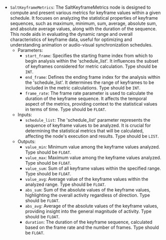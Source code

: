- `SaltKeyframeMetrics`: The SaltKeyframeMetrics node is designed to compute and present various metrics for keyframe values within a given schedule. It focuses on analyzing the statistical properties of keyframe sequences, such as maximum, minimum, sum, average, absolute sum, and absolute average values, along with the duration of the sequence. This node aids in evaluating the dynamic range and overall characteristics of keyframe data, useful for optimizing and understanding animation or audio-visual synchronization schedules.
    - Parameters:
        - `start_frame`: Specifies the starting frame index from which to begin analysis within the 'schedule_list'. It influences the subset of keyframes considered for metric calculation. Type should be `INT`.
        - `end_frame`: Defines the ending frame index for the analysis within the 'schedule_list'. It determines the range of keyframes to be included in the metric calculations. Type should be `INT`.
        - `frame_rate`: The frame rate parameter is used to calculate the duration of the keyframe sequence. It affects the temporal aspect of the metrics, providing context to the statistical values in terms of time. Type should be `FLOAT`.
    - Inputs:
        - `schedule_list`: The 'schedule_list' parameter represents the sequence of keyframe values to be analyzed. It is crucial for determining the statistical metrics that will be calculated, affecting the node's execution and results. Type should be `LIST`.
    - Outputs:
        - `value_min`: Minimum value among the keyframe values analyzed. Type should be `FLOAT`.
        - `value_max`: Maximum value among the keyframe values analyzed. Type should be `FLOAT`.
        - `value_sum`: Sum of all keyframe values within the specified range. Type should be `FLOAT`.
        - `value_avg`: Average value of the keyframe values within the analyzed range. Type should be `FLOAT`.
        - `abs_sum`: Sum of the absolute values of the keyframe values, highlighting the overall activity regardless of direction. Type should be `FLOAT`.
        - `abs_avg`: Average of the absolute values of the keyframe values, providing insight into the general magnitude of activity. Type should be `FLOAT`.
        - `duration`: The duration of the keyframe sequence, calculated based on the frame rate and the number of frames. Type should be `FLOAT`.
